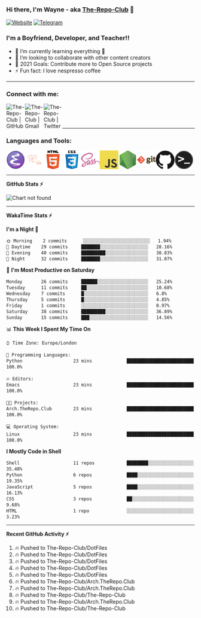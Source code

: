 ### Hi there, I'm Wayne - aka [The-Repo-Club][website] 👋

[![Website](https://img.shields.io/website?label=github.com/The-Repo-Club/&color=orange&style=flat-square&url=https://github.com/The-Repo-Club/)][website]
[![Telegram](https://img.shields.io/badge/Chat%20on-Telegram-orange.svg?color=orange&logo=telegram&style=flat-square)][telegram]

### I'm a Boyfriend, Developer, and Teacher!!

- 🌱 I’m currently learning everything 🤣
- 👯 I’m looking to collaborate with other content creators
- 🥅 2021 Goals: Contribute more to Open Source projects
- ⚡ Fun fact: I love nespresso coffee

---
### Connect with me:

[<img align="left" alt="The-Repo-Club | GitHub" width="50px" src="https://cdn.jsdelivr.net/npm/simple-icons@v3/icons/github.svg" />][website]
[<img align="left" alt="The-Repo-Club | Gmail" width="50px" src="https://cdn.jsdelivr.net/npm/simple-icons@v3/icons/gmail.svg" />][email]
[<img align="left" alt="The-Repo-Club | Twitter" width="50px" src="https://cdn.jsdelivr.net/npm/simple-icons@v3/icons/telegram.svg" />][telegram]

[website]: https://github.com/The-Repo-Club/
[email]: mailto:wayne6324@gmail.com
[telegram]: https://t.me/TheRepoClub

<br />
<br />
<br />

---
### Languages and Tools:

<img align="left" alt="Emacs" width="50px" src="https://raw.githubusercontent.com/github/explore/80688e429a7d4ef2fca1e82350fe8e3517d3494d/topics/emacs/emacs.png" />
<img align="left" alt="Fish" width="50px" src="https://raw.githubusercontent.com/github/explore/80688e429a7d4ef2fca1e82350fe8e3517d3494d/topics/fish/fish.png" />
<img align="left" alt="HTML5" width="50px" src="https://raw.githubusercontent.com/github/explore/80688e429a7d4ef2fca1e82350fe8e3517d3494d/topics/html/html.png" />
<img align="left" alt="CSS3" width="50px" src="https://raw.githubusercontent.com/github/explore/80688e429a7d4ef2fca1e82350fe8e3517d3494d/topics/css/css.png" />
<img align="left" alt="Sass" width="50px" src="https://raw.githubusercontent.com/github/explore/80688e429a7d4ef2fca1e82350fe8e3517d3494d/topics/sass/sass.png" />
<img align="left" alt="JavaScript" width="50px" src="https://raw.githubusercontent.com/github/explore/80688e429a7d4ef2fca1e82350fe8e3517d3494d/topics/javascript/javascript.png" />
<img align="left" alt="Node.js" width="50px" src="https://raw.githubusercontent.com/github/explore/80688e429a7d4ef2fca1e82350fe8e3517d3494d/topics/nodejs/nodejs.png" />
<img align="left" alt="Git" width="50px" src="https://raw.githubusercontent.com/github/explore/80688e429a7d4ef2fca1e82350fe8e3517d3494d/topics/git/git.png" />
<img align="left" alt="GitHub" width="50px" src="https://raw.githubusercontent.com/github/explore/78df643247d429f6cc873026c0622819ad797942/topics/github/github.png" />
<img align="left" alt="Terminal" width="50px" src="https://raw.githubusercontent.com/github/explore/80688e429a7d4ef2fca1e82350fe8e3517d3494d/topics/terminal/terminal.png" />

<br />
<br />
<br />

---

**GitHub Stats ⚡**

![Chart not found](https://github-readme-stats.vercel.app/api?username=The-Repo-Club&theme=tokyonight&show_icons=true&count_private=true&hide_border=true&include_all_commits=true&custom_title=The-Repo-Club%27s+GitHub+Stats)


---

**WakaTime Stats ⚡**

<!--START_SECTION:waka-->
**I'm a Night 🦉** 

```text
🌞 Morning    2 commits      ░░░░░░░░░░░░░░░░░░░░░░░░░   1.94% 
🌆 Daytime    29 commits     ███████░░░░░░░░░░░░░░░░░░   28.16% 
🌃 Evening    40 commits     █████████░░░░░░░░░░░░░░░░   38.83% 
🌙 Night      32 commits     ███████░░░░░░░░░░░░░░░░░░   31.07%

```
📅 **I'm Most Productive on Saturday** 

```text
Monday       26 commits     ██████░░░░░░░░░░░░░░░░░░░   25.24% 
Tuesday      11 commits     ██░░░░░░░░░░░░░░░░░░░░░░░   10.68% 
Wednesday    7 commits      █░░░░░░░░░░░░░░░░░░░░░░░░   6.8% 
Thursday     5 commits      █░░░░░░░░░░░░░░░░░░░░░░░░   4.85% 
Friday       1 commits      ░░░░░░░░░░░░░░░░░░░░░░░░░   0.97% 
Saturday     38 commits     █████████░░░░░░░░░░░░░░░░   36.89% 
Sunday       15 commits     ███░░░░░░░░░░░░░░░░░░░░░░   14.56%

```


📊 **This Week I Spent My Time On** 

```text
⌚︎ Time Zone: Europe/London

💬 Programming Languages: 
Python                   23 mins             █████████████████████████   100.0%

🔥 Editors: 
Emacs                    23 mins             █████████████████████████   100.0%

🐱‍💻 Projects: 
Arch.TheRepo.Club        23 mins             █████████████████████████   100.0%

💻 Operating System: 
Linux                    23 mins             █████████████████████████   100.0%

```

**I Mostly Code in Shell** 

```text
Shell                    11 repos            ████████░░░░░░░░░░░░░░░░░   35.48% 
Python                   6 repos             ████░░░░░░░░░░░░░░░░░░░░░   19.35% 
JavaScript               5 repos             ████░░░░░░░░░░░░░░░░░░░░░   16.13% 
CSS                      3 repos             ██░░░░░░░░░░░░░░░░░░░░░░░   9.68% 
HTML                     1 repo              ░░░░░░░░░░░░░░░░░░░░░░░░░   3.23%

```



<!--END_SECTION:waka-->

---

**Recent GitHub Activity :zap:**

<!--START_SECTION:activity-->
1. 🔥 Pushed to The-Repo-Club/DotFiles
2. 🔥 Pushed to The-Repo-Club/DotFiles
3. 🔥 Pushed to The-Repo-Club/DotFiles
4. 🔥 Pushed to The-Repo-Club/DotFiles
5. 🔥 Pushed to The-Repo-Club/DotFiles
6. 🔥 Pushed to The-Repo-Club/Arch.TheRepo.Club
7. 🔥 Pushed to The-Repo-Club/Arch.TheRepo.Club
8. 🔥 Pushed to The-Repo-Club/The-Repo-Club
9. 🔥 Pushed to The-Repo-Club/Arch.TheRepo.Club
10. 🔥 Pushed to The-Repo-Club/The-Repo-Club
<!--END_SECTION:activity-->